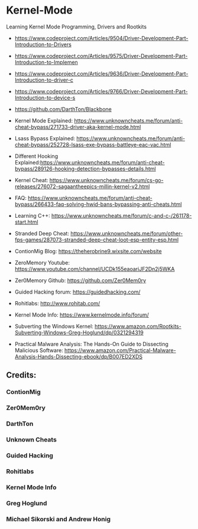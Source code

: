 # Kernel-Mode
Learning Kernel Mode Programming, Drivers and Rootkits

* https://www.codeproject.com/Articles/9504/Driver-Development-Part-Introduction-to-Drivers
* https://www.codeproject.com/Articles/9575/Driver-Development-Part-Introduction-to-Implemen
* https://www.codeproject.com/Articles/9636/Driver-Development-Part-Introduction-to-driver-c
* https://www.codeproject.com/Articles/9766/Driver-Development-Part-Introduction-to-device-s
* https://github.com/DarthTon/Blackbone

* Kernel Mode Explained: https://www.unknowncheats.me/forum/anti-cheat-bypass/271733-driver-aka-kernel-mode.html

* Lsass Bypass Explained: https://www.unknowncheats.me/forum/anti-cheat-bypass/252728-lsass-exe-bypass-battleye-eac-vac.html

* Different Hooking Explained:https://www.unknowncheats.me/forum/anti-cheat-bypass/289126-hooking-detection-bypasses-details.html

* Kernel Cheat: https://www.unknowncheats.me/forum/cs-go-releases/276072-sagaantheepics-millin-kernel-v2.html

* FAQ: https://www.unknowncheats.me/forum/anti-cheat-bypass/266433-faq-solving-hwid-bans-bypassing-anti-cheats.html

* Learning C++: https://www.unknowncheats.me/forum/c-and-c-/261178-start.html

* Stranded Deep Cheat: https://www.unknowncheats.me/forum/other-fps-games/287073-stranded-deep-cheat-loot-esp-entity-esp.html

* ContionMig Blog: https://theherobrine9.wixsite.com/website

* ZeroMemory Youtube: https://www.youtube.com/channel/UCDk155eaoariJF2Dn2j5WKA

* Zer0Memory Github: https://github.com/Zer0Mem0ry

* Guided Hacking forum: https://guidedhacking.com/

* Rohitlabs: http://www.rohitab.com/

* Kernel Mode Info: https://www.kernelmode.info/forum/

* Subverting the Windows Kernel: https://www.amazon.com/Rootkits-Subverting-Windows-Greg-Hoglund/dp/0321294319

* Practical Malware Analysis: The Hands-On Guide to Dissecting Malicious Software: https://www.amazon.com/Practical-Malware-Analysis-Hands-Dissecting-ebook/dp/B007ED2XDS


## Credits:
### ContionMig
### Zer0Mem0ry
### DarthTon
### Unknown Cheats
### Guided Hacking
### Rohitlabs
### Kernel Mode Info
### Greg Hoglund
### Michael Sikorski and Andrew Honig
